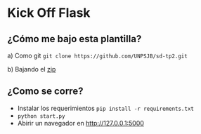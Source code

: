 # Kick Off Flask

## ¿Cómo me bajo esta plantilla?

a) Como git `git clone https://github.com/UNPSJB/sd-tp2.git`

b) Bajando el [zip](https://github.com/UNPSJB/sd-tp2/archive/master.zip)


## ¿Como se corre?
  * Instalar los requerimientos
    `pip install -r requirements.txt`
  * `python start.py`
  * Abirir un navegador en http://127.0.0.1:5000

